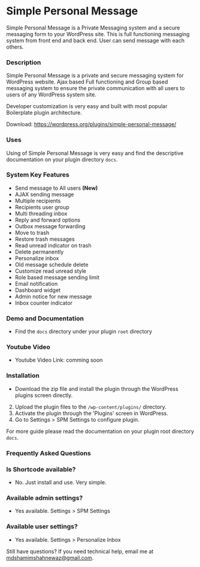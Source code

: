 # Simple Personal Message
Simple Personal Message is a Private Messaging system and a secure messaging form to your WordPress site. This is full functioning messaging system from front end and back end. User can send message with each others.

### Description
Simple Personal Message is a private and secure messaging system for WordPress website. Ajax based Full functioning and Group based messaging system to ensure the private communication with all users to users of any WordPress system site.

Developer customization is very easy and built with most popular Boilerplate plugin architecture.

Download: https://wordpress.org/plugins/simple-personal-message/

### Uses

Using of Simple Personal Message is very easy and find the descriptive documentation on your plugin directory `docs`.

### System Key Features

- Send message to All users <strong>(New)</strong>
- AJAX sending message
- Multiple recipients
- Recipients user group
- Multi threading inbox
- Reply and forward options
- Outbox message forwarding
- Move to trash
- Restore trash messages
- Read unread indicator on trash
- Delete permanently
- Personalize inbox
- Old message schedule delete
- Customize read unread style
- Role based message sending limit
- Email notification
- Dashboard widget
- Admin notice for new message
- Inbox counter indicator

### Demo and Documentation
* Find the `docs` directory under your plugin `root` directory

### Youtube Video
* Youtube Video Link: comming soon

### Installation

- Download the zip file and install the plugin through the WordPress plugins screen directly.
2. Upload the plugin files to the `/wp-content/plugins/` directory.
3. Activate the plugin through the 'Plugins' screen in WordPress.
4. Go to Settings > SPM Settings to configure plugin.

For more guide please read the documentation on your plugin root directory `docs`.

### Frequently Asked Questions

### Is Shortcode available?

* No. Just install and use. Very simple.

### Available admin settings?

* Yes available. Settings > SPM Settings

### Available user settings?

* Yes available. Settings > Personalize Inbox

Still have questions? If you need technical help, email me at mdshamimshahnewaz@gmail.com.